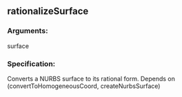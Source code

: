 ## rationalizeSurface
### Arguments: 
surface
### Specification: 
Converts a NURBS surface to its rational form. Depends on (convertToHomogeneousCoord, createNurbsSurface)
